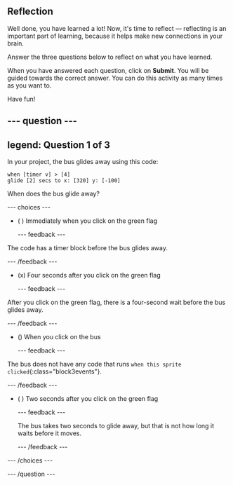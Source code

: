 ## Reflection

Well done, you have learned a lot! Now, it's time to reflect — reflecting is an important part of learning, because it helps make new connections in your brain.

Answer the three questions below to reflect on what you have learned.

When you have answered each question, click on **Submit**. You will be guided towards the correct answer. You can do this activity as many times as you want to.

Have fun!

--- question ---
---
legend: Question 1 of 3
---

In your project, the bus glides away using this code:

```blocks3
when [timer v] > [4] 
glide [2] secs to x: [320] y: [-100]
```

When does the bus glide away?

--- choices ---

- ( ) Immediately when you click on the green flag

  --- feedback ---

The code has a timer block before the bus glides away.

  --- /feedback ---

- (x) Four seconds after you click on the green flag

  --- feedback ---

After you click on the green flag, there is a four-second wait before the bus glides away.

  --- /feedback ---

- () When you click on the bus

  --- feedback ---

The bus does not have any code that runs `when this sprite clicked`{:class="block3events"}.

  --- /feedback ---

- ( ) Two seconds after you click on the green flag

  --- feedback ---

  The bus takes two seconds to glide away, but that is not how long it waits before it moves.
  
  --- /feedback ---

--- /choices ---

--- /question ---
